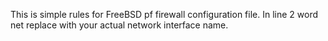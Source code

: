 This is simple rules for  FreeBSD pf firewall configuration file. 
In line 2 word net replace with your actual network interface name.
